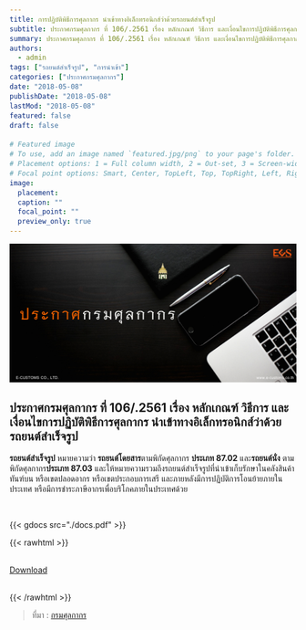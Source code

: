 ```yaml
---
title: การปฏิบัติพิธีการศุลกากร นำเข้าทางอิเล็กทรอนิกส์ว่าด้วยรถยนต์สำเร็จรูป
subtitle: ประกาศกรมศุลกากร ที่ 106/.2561 เรื่อง หลักเกณฑ์ วิธีการ และเงื่อนไขการปฏิบัติพิธีการศุลกากร นำเข้าทางอิเล็กทรอนิกส์ว่าด้วยรถยนต์สำเร็จรูป
summary: ประกาศกรมศุลกากร ที่ 106/.2561 เรื่อง หลักเกณฑ์ วิธีการ และเงื่อนไขการปฏิบัติพิธีการศุลกากร นำเข้าทางอิเล็กทรอนิกส์ว่าด้วยรถยนต์สำเร็จรูป
authors:
  - admin
tags: ["รถยนต์สำเร็จรูป", "การนำเข้า"]
categories: ["ประกาศกรมศุลกากร"]
date: "2018-05-08"
publishDate: "2018-05-08"
lastMod: "2018-05-08"
featured: false
draft: false

# Featured image
# To use, add an image named `featured.jpg/png` to your page's folder.
# Placement options: 1 = Full column width, 2 = Out-set, 3 = Screen-width
# Focal point options: Smart, Center, TopLeft, Top, TopRight, Left, Right, BottomLeft, Bottom, BottomRight
image:
  placement:
  caption: ""
  focal_point: ""
  preview_only: true
---
```


![](featured.png)



## ประกาศกรมศุลกากร ที่ 106/.2561 เรื่อง หลักเกณฑ์ วิธีการ และเงื่อนไขการปฏิบัติพิธีการศุลกากร นำเข้าทางอิเล็กทรอนิกส์ว่าด้วย**รถยนต์สำเร็จรูป**

**รถยนต์สำเร็จรูป** หมายความว่า **รถยนต์โดยสาร**ตามพิกัดศุลกากร **ประเภท 87.02** และ**รถยนต์นั่ง** ตามพิกัดศุลกากร**ประเภท 87.03** และให้หมายความรวมถึงรถยนต์สำเร็จรูปที่นำเข้าเก็บรักษาในคลังสินค้าทันฑ์บน หรือเขตปลอดอากร หรือเขตประกอบการเสรี และภายหลังมีการปฏิบัติการโอนย้ายภายในประเทศ หรือมีการชำระภาษีอากรเพื่อบริโภคภายในประเทศด้วย

<br>

{{< gdocs src="./docs.pdf" >}}

{{< rawhtml >}}
<br>

<br>
<div class="article-tags">
<a class="badge badge-danger" href="./docs.pdf" target="_blank" id="download_files_new">Download</a>

</div>
<br>

{{< /rawhtml >}}

> ที่มา : [กรมศุลกากร](http://www.customs.go.th/cont_strc_download_with_docno_date.php?lang=th&top_menu=menu_homepage&current_id=14223132414d505f49464b4c464a4f)
